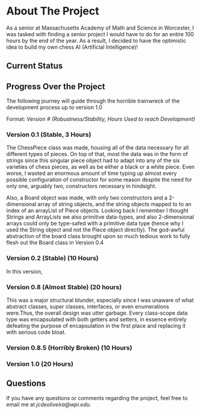# About The Project
As a senior at Massachusetts Academy of Math and Science in Worcester, I was tasked with finding a senior project I would have to do for an entire 100 hours by the end of the year. As a result, I decided to have the optimistic idea to build my own chess AI (Artificial Intelligence)!  

## Current Status

## Progress Over the Project

The following journey will guide through the horrible trainwreck of the development process up to version 1.0

Format: _Version #  (Robustness/Stability, Hours Used to reach Development)_ 

### Version 0.1 (Stable, 3 Hours)
The ChessPiece class was made, housing all of the data necessary for all different types of pieces. On top of that, most the data was in the form of strings since this singular piece object had to adapt into any of the six varieties of chess pieces, as well as be either a black or a white piece. Even worse, I wasted an enormous amount of time typing up almost every possible configuration of constructor for some reason despite the need for only one, arguably two, constructors necessary in hindsight. 

Also, a Board object was made, with only two constructors and a 2-dimensional array of string objects, and the string objects mapped to to an index of an arrayList of Piece objects. Looking back I remember I thought Strings and ArrayLists we also primitive data-types, and also 2-dimensional arrays could only be type-safed with a primitive data type (hence why I used the String object and not the Piece object directly). The god-awful abstraction of the board class brought upon so much tedious work to fully flesh out the Board class in Version 0.4

### Version 0.2 (Stable) (10 Hours)
In this version, 

### Version 0.8 (Almost Stable) (20 hours) 
This was a major structural blunder, especially since I was unaware of what abstract classes, super classes, interfaces, or even enumerations were.Thus, the overall design was utter garbage. Every class-scope data type was encapsulated with both getters and setters, in essence entirely defeating the purpose of encapsulation in the first place and replacing it with serious code bloat.

### Version 0.8.5 (Horribly Broken) (10 Hours)

### Version 1.0 (20 Hours)



## Questions
If you have any questions or comments regarding the project, feel free to email me at _jcdeoliveira@wpi.edu_.   
